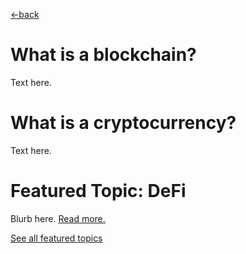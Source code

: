 [←back](https://github.com/millecodex/BlockchainNZ_education#readme)

# What is a blockchain?
Text here.

# What is a cryptocurrency?
Text here.

# Featured Topic: DeFi
Blurb here. [Read more.](https://github.com/millecodex/BlockchainNZ_education/articles/defi.md)

[See all featured topics](https://github.com/millecodexBlockchainNZ_education/featured.md)
